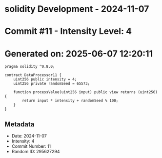 ﻿# solidity Development - 2024-11-07
# Commit #11 - Intensity Level: 4
# Generated on: 2025-06-07 12:20:11
```solidity
pragma solidity ^0.8.0;

contract DataProcessor11 {
    uint256 public intensity = 4;
    uint256 private randomSeed = 65573;

    function processValue(uint256 input) public view returns (uint256) {
        return input * intensity + randomSeed % 100;
    }
}
```
## Metadata
- Date: 2024-11-07
- Intensity: 4
- Commit Number: 11
- Random ID: 295627294
